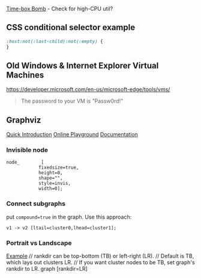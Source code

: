 
[Time-box Bomb](https://jsfiddle.net/pqL65vrc/2/) - Check for high-CPU util?



## CSS conditional selector example
```css
:host:not(:last-child):not(:empty) {
}
```


## Old Windows & Internet Explorer Virtual Machines
https://developer.microsoft.com/en-us/microsoft-edge/tools/vms/

> The password to your VM is "Passw0rd!"


## Graphviz

[Quick Introduction](https://www.worthe-it.co.za/blog/2017-09-19-quick-introduction-to-graphviz.html)
[Online Playground](http://magjac.com/graphviz-visual-editor)
[Documentation](https://www.graphviz.org/documentation/)

### Invisible node
```
node_		 [
			fixedsize=true,
			height=0,
			shape="",
			style=invis,
			width=0];
```

### Connect subgraphs

put `compound=true` in the graph.
Use this approach:
```
v1 -> v2 [ltail=cluster0,lhead=cluster1];
```


### Portrait vs Landscape

[Example](https://stackoverflow.com/questions/28913213/graphviz-arranging-clusters-left-to-right-with-contents-top-to-bottom)
// rankdir can be top-bottom (TB) or left-right (LR).
// Default is TB, which lays out clusters LR.
// If you want cluster nodes to be TB, set graph's rankdir to LR.
graph [rankdir=LR]
